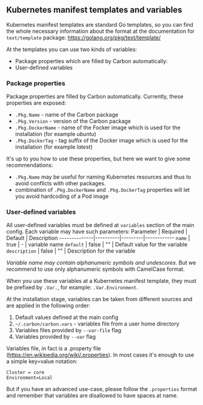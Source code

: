## Kubernetes manifest templates and variables
Kubernetes manifest templates are standard Go templates, so you can find the whole necessary information about the format at the documentation for `text/template` package: https://golang.org/pkg/text/template/

At the templates you can use two kinds of variables:
- Package properties which are filled by Carbon automatically:
- User-defined variables

### Package properties
Package properties are filled by Carbon automatically. Currently, these properties are exposed:
- `.Pkg.Name` - name of the Carbon package
- `.Pkg.Version` - version of the Carbon package
- `.Pkg.DockerName` - name of the Focker image which is used for the installation (for example _ubuntu_)
- `.Pkg.DockerTag` - tag suffix of the Docker image which is used for the installation (for example _latest_)

It's up to you how to use these properties, but here we want to give some recommendations:
- `.Pkg.Name` may be useful for naming Kubernetes resources and thus to avoid conflicts with other packages.
- combination of `.Pkg.DockerName` and `.Pkg.DockerTag` properties will let you avoid hardcoding of a Pod image

### User-defined variables
All user-defined variables must be defined at `variables` section of the main config. Each variable may have such parameters:
Parameter     | Required | Default | Description
--------------|----------|---------|------------
`name`        | true     | -       | variable name
`default`     | false    | ""      | Default value for the variable
`description` | false    | ""      | Description for the variable

*Variable name may contain alphanumeric symbols and undescores*. But we recommend to use only alphanumeric symbols with CamelCase format.

When you use these variables at a Kubernetes manifest template, they must be prefixed by `.Var.`, for example: `.Var.Environment`.

At the installation stage, variables can be taken from different sources and are applied in the following order:
1. Default values defined at the main config
2. `~/.carbon/carbon.vars` - variables file from a user home directory
3. Variables files provided by `--var-file` flag
4. Variables provided by `--var` flag

Variables file, in fact is a .property file (https://en.wikipedia.org/wiki/.properties). In most cases it's enough to use a simple key=value notation:
```
Cluster = core
Environment=Local
```
But if you have an advanced use-case, please follow the `.properties` format and remember that variables are disallowed to have spaces at name.
